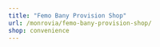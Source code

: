 ```yaml
---
title: "Femo Bany Provision Shop"
url: /monrovia/femo-bany-provision-shop/
shop: convenience
---
```

